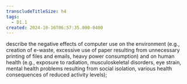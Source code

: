 ```yaml
---
transcludeTitleSize: h4
tags:
  - D1.1
created: 2024-10-16T06:57:35.000-0400
---
```

describe the negative effects of computer use on the environment (e.g., creation of e-waste, excessive use of paper resulting from unnecessary printing of files and emails, heavy power consumption) and on human health (e.g., exposure to radiation, musculoskeletal disorders, eye strain, mental health problems resulting from social isolation, various health consequences of reduced activity levels);